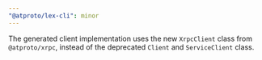 ```yaml
---
"@atproto/lex-cli": minor
---
```


The generated client implementation uses the new `XrpcClient` class from `@atproto/xrpc`, instead of the deprecated `Client` and `ServiceClient` class.
